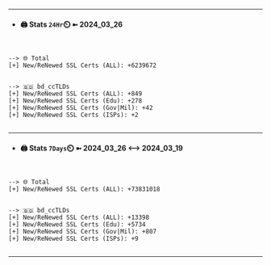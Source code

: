 

---
- #### 🖨️ **Stats** `24Hr`⏲️ ➼ 2024_03_26
```console


--> 🌐 Total
[+] New/ReNewed SSL Certs (ALL): +6239672


--> 🇧🇩 bd_ccTLDs
[+] New/ReNewed SSL Certs (ALL): +849
[+] New/ReNewed SSL Certs (Edu): +278
[+] New/ReNewed SSL Certs (Gov|Mil): +42
[+] New/ReNewed SSL Certs (ISPs): +2


```

---
- #### 🖨️ **Stats** `7Days`⏲️ ➼ 2024_03_26 <--> 2024_03_19
```console


--> 🌐 Total
[+] New/ReNewed SSL Certs (ALL): +73831018


--> 🇧🇩 bd_ccTLDs
[+] New/ReNewed SSL Certs (ALL): +13398
[+] New/ReNewed SSL Certs (Edu): +5734
[+] New/ReNewed SSL Certs (Gov|Mil): +807
[+] New/ReNewed SSL Certs (ISPs): +9


```

---

